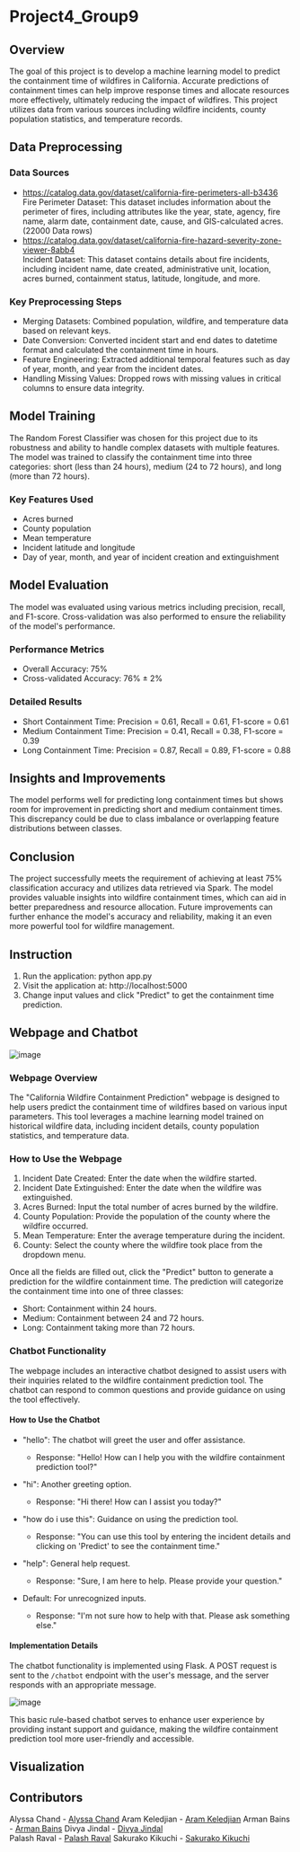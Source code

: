 # Project4_Group9


## Overview
The goal of this project is to develop a machine learning model to predict the containment time of wildfires in California. Accurate predictions of containment times can help improve response times and allocate resources more effectively, ultimately reducing the impact of wildfires. This project utilizes data from various sources including wildfire incidents, county population statistics, and temperature records.

## Data Preprocessing

### Data Sources
 - https://catalog.data.gov/dataset/california-fire-perimeters-all-b3436  
Fire Perimeter Dataset: This dataset includes information about the perimeter of fires, including attributes like the year, state, agency, fire name, alarm date, containment date, cause, and GIS-calculated acres.(22000 Data rows)
 - https://catalog.data.gov/dataset/california-fire-hazard-severity-zone-viewer-8abb4  
Incident Dataset: This dataset contains details about fire incidents, including incident name, date created, administrative unit, location, acres burned, containment status, latitude, longitude, and more.

### Key Preprocessing Steps

- Merging Datasets: Combined population, wildfire, and temperature data based on relevant keys.
- Date Conversion: Converted incident start and end dates to datetime format and calculated the containment time in hours.
- Feature Engineering: Extracted additional temporal features such as day of year, month, and year from the incident dates.
- Handling Missing Values: Dropped rows with missing values in critical columns to ensure data integrity.

## Model Training
The Random Forest Classifier was chosen for this project due to its robustness and ability to handle complex datasets with multiple features. The model was trained to classify the containment time into three categories: short (less than 24 hours), medium (24 to 72 hours), and long (more than 72 hours).

### Key Features Used

- Acres burned
- County population
- Mean temperature
- Incident latitude and longitude
- Day of year, month, and year of incident creation and extinguishment

## Model Evaluation
The model was evaluated using various metrics including precision, recall, and F1-score. Cross-validation was also performed to ensure the reliability of the model's performance.

### Performance Metrics
- Overall Accuracy: 75%
- Cross-validated Accuracy: 76% ± 2%

### Detailed Results
- Short Containment Time: Precision = 0.61, Recall = 0.61, F1-score = 0.61
- Medium Containment Time: Precision = 0.41, Recall = 0.38, F1-score = 0.39
- Long Containment Time: Precision = 0.87, Recall = 0.89, F1-score = 0.88

## Insights and Improvements
The model performs well for predicting long containment times but shows room for improvement in predicting short and medium containment times. This discrepancy could be due to class imbalance or overlapping feature distributions between classes.

## Conclusion
The project successfully meets the requirement of achieving at least 75% classification accuracy and utilizes data retrieved via Spark. The model provides valuable insights into wildfire containment times, which can aid in better preparedness and resource allocation. Future improvements can further enhance the model's accuracy and reliability, making it an even more powerful tool for wildfire management.

## Instruction
1. Run the application: python app.py
2. Visit the application at: http://localhost:5000
3. Change input values and click "Predict" to get the containment time prediction.

## Webpage and Chatbot

![image](https://github.com/user-attachments/assets/5a63d28a-89a1-4bf7-971b-687ab4802fbc)

### Webpage Overview
The "California Wildfire Containment Prediction" webpage is designed to help users predict the containment time of wildfires based on various input parameters. This tool leverages a machine learning model trained on historical wildfire data, including incident details, county population statistics, and temperature data.

### How to Use the Webpage
1. Incident Date Created: Enter the date when the wildfire started.
2. Incident Date Extinguished: Enter the date when the wildfire was extinguished.
3. Acres Burned: Input the total number of acres burned by the wildfire.
4. County Population: Provide the population of the county where the wildfire occurred.
5. Mean Temperature: Enter the average temperature during the incident.
6. County: Select the county where the wildfire took place from the dropdown menu.

Once all the fields are filled out, click the "Predict" button to generate a prediction for the wildfire containment time. The prediction will categorize the containment time into one of three classes:

- Short: Containment within 24 hours.
- Medium: Containment between 24 and 72 hours.
- Long: Containment taking more than 72 hours.

### Chatbot Functionality
The webpage includes an interactive chatbot designed to assist users with their inquiries related to the wildfire containment prediction tool. The chatbot can respond to common questions and provide guidance on using the tool effectively.

#### How to Use the Chatbot
- "hello": The chatbot will greet the user and offer assistance.
   - Response: "Hello! How can I help you with the wildfire containment prediction tool?"

- "hi": Another greeting option.
   - Response: "Hi there! How can I assist you today?"

- "how do i use this": Guidance on using the prediction tool.
   - Response: "You can use this tool by entering the incident details and clicking on 'Predict' to see the containment time."

- "help": General help request.
   - Response: "Sure, I am here to help. Please provide your question."

- Default: For unrecognized inputs.
   - Response: "I'm not sure how to help with that. Please ask something else."

#### Implementation Details
The chatbot functionality is implemented using Flask. A POST request is sent to the `/chatbot` endpoint with the user's message, and the server responds with an appropriate message.

![image](https://github.com/user-attachments/assets/70782763-08a3-4933-beda-af6eebf81ba3)

This basic rule-based chatbot serves to enhance user experience by providing instant support and guidance, making the wildfire containment prediction tool more user-friendly and accessible.

## Visualization 


## Contributors
Alyssa Chand - [Alyssa Chand](https://github.com/AlyssaChand) 
Aram Keledjian - [Aram Keledjian](https://github.com/production23) 
Arman Bains -  [Arman Bains](https://github.com/bainsA) 
Divya Jindal - [Divya Jindal](https://github.com/divya-jindal)  
Palash Raval - [Palash Raval](https://github.com/palraval) 
Sakurako Kikuchi - [Sakurako Kikuchi](https://github.com/Sarah0215) 
